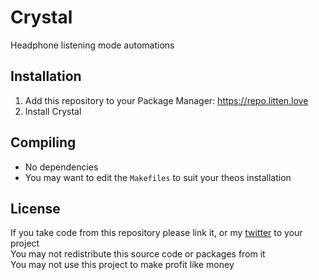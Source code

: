 # Crystal
Headphone listening mode automations

## Installation
1. Add this repository to your Package Manager: https://repo.litten.love
2. Install Crystal

## Compiling
  - No dependencies
  - You may want to edit the `Makefiles` to suit your theos installation

## License
If you take code from this repository please link it, or my [twitter](https://twitter.com/schneelittchen) to your project  
You may not redistribute this source code or packages from it  
You may not use this project to make profit like money
